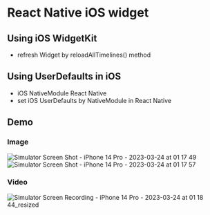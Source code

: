 # React Native iOS widget

## Using iOS WidgetKit
- refresh Widget by reloadAllTimelines() method 

## Using UserDefaults in iOS
- iOS NativeModule React Native
- set iOS UserDefaults by NativeModule in React Native

## Demo 
### Image
![Simulator Screen Shot - iPhone 14 Pro - 2023-03-24 at 01 17 49](https://user-images.githubusercontent.com/63336958/227270594-4083bf67-0129-4fef-a990-4cef9f4a0534.png)
![Simulator Screen Shot - iPhone 14 Pro - 2023-03-24 at 01 17 57](https://user-images.githubusercontent.com/63336958/227270600-60388e12-1e75-4665-b672-6db745582d91.png)


### Video
![Simulator Screen Recording - iPhone 14 Pro - 2023-03-24 at 01 18 44_resized](https://user-images.githubusercontent.com/63336958/227272184-6c304aa7-49f7-4a54-af93-ead547d34644.gif)

